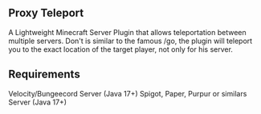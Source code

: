 ## Proxy Teleport
A Lightweight Minecraft Server Plugin that allows teleportation between multiple servers. Don't is similar to the famous /go, the plugin will teleport you to the exact location of the target player, not only for his server.

## Requirements
Velocity/Bungeecord Server (Java 17+)
Spigot, Paper, Purpur or similars Server (Java 17+)

